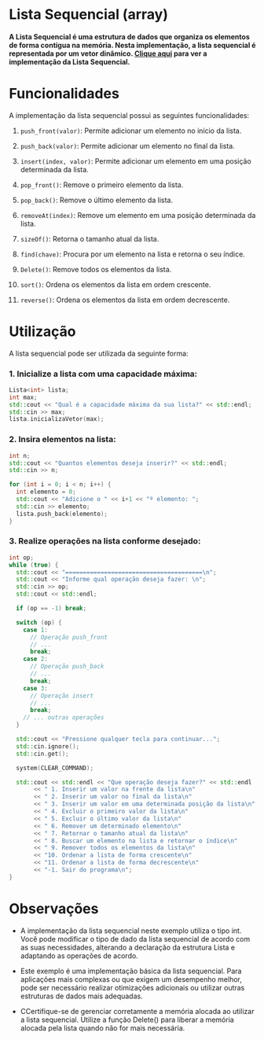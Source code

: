 # Lista Sequencial (array)

#### A Lista Sequencial é uma estrutura de dados que organiza os elementos de forma contígua na memória. Nesta implementação, a lista sequencial é representada por um vetor dinâmico. [Clique aqui](../array.cpp) para ver a implementação da Lista Sequencial.

# Funcionalidades
A implementação da lista sequencial possui as seguintes funcionalidades:

1. `push_front(valor)`: Permite adicionar um elemento no início da lista.

2. `push_back(valor)`: Permite adicionar um elemento no final da lista.

3. `insert(index, valor)`: Permite adicionar um elemento em uma posição determinada da lista.

4. `pop_front()`: Remove o primeiro elemento da lista.

5. `pop_back()`: Remove o último elemento da lista.

6. `removeAt(index)`: Remove um elemento em uma posição determinada da lista.

7. `sizeOf()`: Retorna o tamanho atual da lista.

8. `find(chave)`: Procura por um elemento na lista e retorna o seu índice.

9. `Delete()`: Remove todos os elementos da lista.

10. `sort()`: Ordena os elementos da lista em ordem crescente.

11. `reverse()`: Ordena os elementos da lista em ordem decrescente.

# Utilização
A lista sequencial pode ser utilizada da seguinte forma:
### 1. Inicialize a lista com uma capacidade máxima:
```cpp
Lista<int> lista;
int max;
std::cout << "Qual é a capacidade máxima da sua lista?" << std::endl;
std::cin >> max;
lista.inicializaVetor(max);
```
### 2. Insira elementos na lista:
```cpp
int n;
std::cout << "Quantos elementos deseja inserir?" << std::endl;
std::cin >> n;

for (int i = 0; i < n; i++) {
  int elemento = 0;
  std::cout << "Adicione o " << i+1 << "º elemento: ";
  std::cin >> elemento;
  lista.push_back(elemento);
}
```
### 3. Realize operações na lista conforme desejado:
```cpp
int op;
while (true) {
  std::cout << "=======================================\n";
  std::cout << "Informe qual operação deseja fazer: \n";
  std::cin >> op;
  std::cout << std::endl;

  if (op == -1) break;

  switch (op) {
    case 1:
      // Operação push_front
      // ...
      break;
    case 2:
      // Operação push_back
      // ...
      break;
    case 3:
      // Operação insert
      // ...
      break;
    // ... outras operações
  }

  std::cout << "Pressione qualquer tecla para continuar...";
  std::cin.ignore();
  std::cin.get();

  system(CLEAR_COMMAND);

  std::cout << std::endl << "Que operação deseja fazer?" << std::endl
       << " 1. Inserir um valor na frente da lista\n"
       << " 2. Inserir um valor no final da lista\n"
       << " 3. Inserir um valor em uma determinada posição da lista\n"
       << " 4. Excluir o primeiro valor da lista\n"
       << " 5. Excluir o último valor da lista\n"
       << " 6. Remover um determinado elemento\n"
       << " 7. Retornar o tamanho atual da lista\n"
       << " 8. Buscar um elemento na lista e retornar o índice\n"
       << " 9. Remover todos os elementos da lista\n"
       << "10. Ordenar a lista de forma crescente\n"
       << "11. Ordenar a lista de forma decrescente\n"
       << "-1. Sair do programa\n";
}
```

# Observações
- A implementação da lista sequencial neste exemplo utiliza o tipo int. Você pode modificar o tipo de dado da lista sequencial de acordo com as suas necessidades, alterando a declaração da estrutura Lista e adaptando as operações de acordo.
  
- Este exemplo é uma implementação básica da lista sequencial. Para aplicações mais complexas ou que exigem um desempenho melhor, pode ser necessário realizar otimizações adicionais ou utilizar outras estruturas de dados mais adequadas.

- CCertifique-se de gerenciar corretamente a memória alocada ao utilizar a lista sequencial. Utilize a função Delete() para liberar a memória alocada pela lista quando não for mais necessária.
